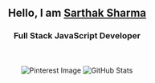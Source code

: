 <div align="center">
  <h2>Hello, I am <b><a target="_blank" href="https://www.sarthaksharma.com.np">Sarthak Sharma</a></b></h2>
  
  <h3>Full Stack JavaScript Developer</h3>
  
  <br/>
  
  <br/>
  <img src="https://i.pinimg.com/originals/79/9e/0d/799e0d7779f6ea6c3a89885ff60c55af.gif" alt="Pinterest Image" />
  
  <img src="https://nirzak-streak-stats.vercel.app/?user=ssarthaks&theme=dark&hide_border=false" alt="GitHub Stats" />
  <br/>
  
  <br/>
</div>
